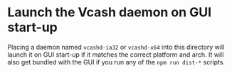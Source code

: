 # Launch the Vcash daemon on GUI start-up
Placing a daemon named `vcashd-ia32` or `vcashd-x64` into this directory will
launch it on GUI start-up if it matches the correct platform and arch. It will
also get bundled with the GUI if you run any of the `npm run dist-*` scripts.
